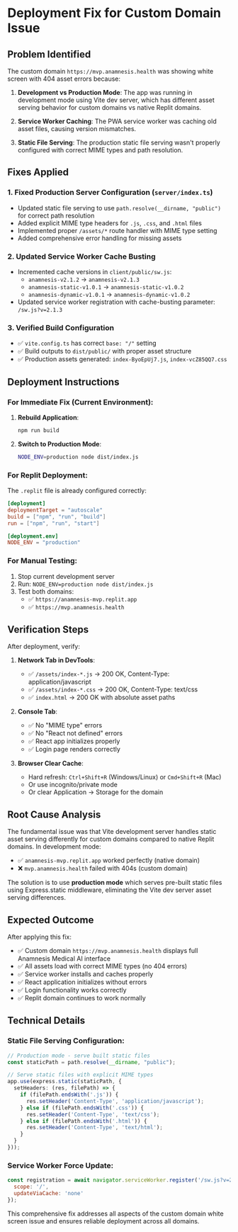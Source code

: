 # Deployment Fix for Custom Domain Issue

## Problem Identified
The custom domain `https://mvp.anamnesis.health` was showing white screen with 404 asset errors because:

1. **Development vs Production Mode**: The app was running in development mode using Vite dev server, which has different asset serving behavior for custom domains vs native Replit domains.

2. **Service Worker Caching**: The PWA service worker was caching old asset files, causing version mismatches.

3. **Static File Serving**: The production static file serving wasn't properly configured with correct MIME types and path resolution.

## Fixes Applied

### 1. Fixed Production Server Configuration (`server/index.ts`)
- Updated static file serving to use `path.resolve(__dirname, "public")` for correct path resolution
- Added explicit MIME type headers for `.js`, `.css`, and `.html` files
- Implemented proper `/assets/*` route handler with MIME type setting
- Added comprehensive error handling for missing assets

### 2. Updated Service Worker Cache Busting
- Incremented cache versions in `client/public/sw.js`:
  - `anamnesis-v2.1.2` → `anamnesis-v2.1.3`
  - `anamnesis-static-v1.0.1` → `anamnesis-static-v1.0.2`
  - `anamnesis-dynamic-v1.0.1` → `anamnesis-dynamic-v1.0.2`
- Updated service worker registration with cache-busting parameter: `/sw.js?v=2.1.3`

### 3. Verified Build Configuration
- ✅ `vite.config.ts` has correct `base: "/"` setting
- ✅ Build outputs to `dist/public/` with proper asset structure
- ✅ Production assets generated: `index-ByoEpUj7.js`, `index-vcZ85QQ7.css`

## Deployment Instructions

### For Immediate Fix (Current Environment):
1. **Rebuild Application**:
   ```bash
   npm run build
   ```

2. **Switch to Production Mode**:
   ```bash
   NODE_ENV=production node dist/index.js
   ```

### For Replit Deployment:
The `.replit` file is already configured correctly:
```toml
[deployment]
deploymentTarget = "autoscale"
build = ["npm", "run", "build"]
run = ["npm", "run", "start"]

[deployment.env]
NODE_ENV = "production"
```

### For Manual Testing:
1. Stop current development server
2. Run: `NODE_ENV=production node dist/index.js`
3. Test both domains:
   - ✅ `https://anamnesis-mvp.replit.app`
   - ✅ `https://mvp.anamnesis.health`

## Verification Steps

After deployment, verify:

1. **Network Tab in DevTools**:
   - ✅ `/assets/index-*.js` → 200 OK, Content-Type: application/javascript
   - ✅ `/assets/index-*.css` → 200 OK, Content-Type: text/css
   - ✅ `index.html` → 200 OK with absolute asset paths

2. **Console Tab**:
   - ✅ No "MIME type" errors
   - ✅ No "React not defined" errors
   - ✅ React app initializes properly
   - ✅ Login page renders correctly

3. **Browser Clear Cache**:
   - Hard refresh: `Ctrl+Shift+R` (Windows/Linux) or `Cmd+Shift+R` (Mac)
   - Or use incognito/private mode
   - Or clear Application → Storage for the domain

## Root Cause Analysis

The fundamental issue was that Vite development server handles static asset serving differently for custom domains compared to native Replit domains. In development mode:

- ✅ `anamnesis-mvp.replit.app` worked perfectly (native domain)
- ❌ `mvp.anamnesis.health` failed with 404s (custom domain)

The solution is to use **production mode** which serves pre-built static files using Express.static middleware, eliminating the Vite dev server asset serving differences.

## Expected Outcome

After applying this fix:
- ✅ Custom domain `https://mvp.anamnesis.health` displays full Anamnesis Medical AI interface
- ✅ All assets load with correct MIME types (no 404 errors)
- ✅ Service worker installs and caches properly
- ✅ React application initializes without errors
- ✅ Login functionality works correctly
- ✅ Replit domain continues to work normally

## Technical Details

### Static File Serving Configuration:
```typescript
// Production mode - serve built static files
const staticPath = path.resolve(__dirname, "public");

// Serve static files with explicit MIME types
app.use(express.static(staticPath, {
  setHeaders: (res, filePath) => {
    if (filePath.endsWith('.js')) {
      res.setHeader('Content-Type', 'application/javascript');
    } else if (filePath.endsWith('.css')) {
      res.setHeader('Content-Type', 'text/css');
    } else if (filePath.endsWith('.html')) {
      res.setHeader('Content-Type', 'text/html');
    }
  }
}));
```

### Service Worker Force Update:
```javascript
const registration = await navigator.serviceWorker.register('/sw.js?v=2.1.3', {
  scope: '/',
  updateViaCache: 'none'
});
```

This comprehensive fix addresses all aspects of the custom domain white screen issue and ensures reliable deployment across all domains.